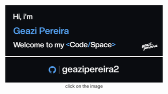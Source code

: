 <img src="banner-principal.png">

<div align = "middle"> 
  <a href="https://linktr.ee/geazipereira2"><img src="banner-socials.gif"></a>
  click on the image
